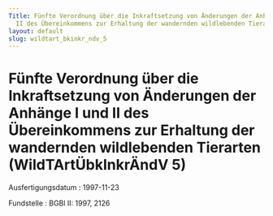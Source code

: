 ```yaml
---
Title: Fünfte Verordnung über die Inkraftsetzung von Änderungen der Anhänge I und
  II des Übereinkommens zur Erhaltung der wandernden wildlebenden Tierarten
layout: default
slug: wildtart_bkinkr_ndv_5
---
```


# Fünfte Verordnung über die Inkraftsetzung von Änderungen der Anhänge I und II des Übereinkommens zur Erhaltung der wandernden wildlebenden Tierarten (WildTArtÜbkInkrÄndV 5)

Ausfertigungsdatum
:   1997-11-23

Fundstelle
:   BGBl II: 1997, 2126

